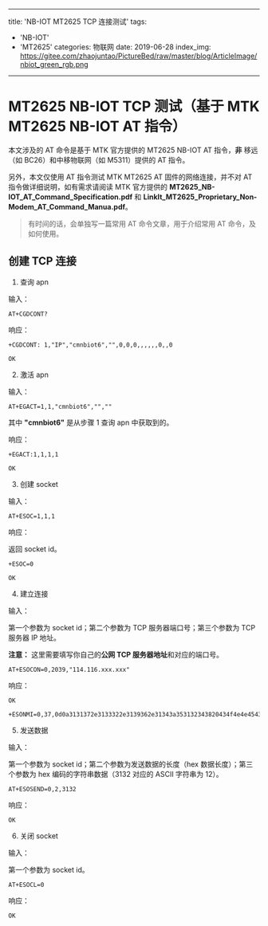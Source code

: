 
---
title: 'NB-IOT MT2625 TCP 连接测试'
tags:
  - 'NB-IOT'
  - 'MT2625'
categories: 物联网
date: 2019-06-28
index_img: https://gitee.com/zhaojuntao/PictureBed/raw/master/blog/ArticleImage/nbiot_green_rgb.png
---

# MT2625 NB-IOT TCP 测试（基于 MTK MT2625 NB-IOT AT 指令）

本文涉及的 AT 命令是基于 MTK 官方提供的 MT2625 NB-IOT AT 指令，**非** 移远（如 BC26）和中移物联网（如 M5311）提供的 AT 指令。

另外，本文仅使用 AT 指令测试 MTK MT2625 AT 固件的网络连接，并不对 AT 指令做详细说明，如有需求请阅读 MTK 官方提供的 **MT2625_NB-IOT_AT_Command_Specification.pdf** 和 **LinkIt_MT2625_Proprietary_Non-Modem_AT_Command_Manua.pdf**。

> 有时间的话，会单独写一篇常用 AT 命令文章，用于介绍常用 AT 命令，及如何使用。

## 创建 TCP 连接

1. 查询 apn

输入：

```
AT+CGDCONT?
```

响应：

```
+CGDCONT: 1,"IP","cmnbiot6","",0,0,0,,,,,,0,,0

OK
```

2. 激活 apn

输入：

```
AT+EGACT=1,1,"cmnbiot6","",""
```

其中 **"cmnbiot6"** 是从步骤 1 查询 apn 中获取到的。

响应：

```
+EGACT:1,1,1,1

OK
```

3. 创建 socket

输入：

```
AT+ESOC=1,1,1
```

响应：

返回 socket id。

```
+ESOC=0

OK
```

4. 建立连接

输入：

第一个参数为 socket id；第二个参数为 TCP 服务器端口号；第三个参数为 TCP 服务器 IP 地址。

**注意：** 这里需要填写你自己的**公网 TCP 服务器地址**和对应的端口号。

```
AT+ESOCON=0,2039,"114.116.xxx.xxx"
```

响应：

```
OK

+ESONMI=0,37,0d0a3131372e3133322e3139362e31343a353132343820434f4e4e4543544544204f4b0d0a
```

5. 发送数据

输入：

第一个参数为 socket id；第二个参数为发送数据的长度（hex 数据长度）；第三个参数为 hex 编码的字符串数据（3132 对应的 ASCII 字符串为 12）。

```
AT+ESOSEND=0,2,3132
```

响应：

```
OK
```

6. 关闭 socket

输入：

第一个参数为 socket id。

```
AT+ESOCL=0
```

响应：

```
OK
```
